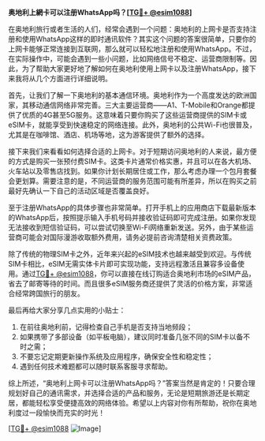**奥地利上網卡可以注册WhatsApp吗？[[TG💪+ @esim1088](https://t.me/s/esim1088)]**

在奥地利旅行或者生活的人们，经常会遇到一个问题：奥地利的上网卡是否支持注册和使用WhatsApp这样的即时通讯软件？其实这个问题的答案很简单，只要你的上网卡能够正常连接到互联网，那么就可以轻松地注册和使用WhatsApp。不过，在实际操作中，可能会遇到一些小问题，比如网络信号不稳定、运营商限制等。因此，为了帮助大家更好地了解如何在奥地利使用上网卡以及注册WhatsApp，接下来我将从几个方面进行详细说明。

首先，让我们了解一下奥地利的基本通信环境。奥地利作为一个高度发达的欧洲国家，其移动通信网络非常完善。三大主要运营商——A1、T-Mobile和Orange都提供了优质的4G甚至5G服务。这意味着只要你购买了这些运营商提供的SIM卡或eSIM卡，就能享受到快速稳定的网络连接。此外，奥地利的公共Wi-Fi也很普及，尤其是在咖啡馆、酒店、机场等地，这为游客提供了额外的选择。

接下来我们来看看如何选择合适的上网卡。对于短期访问奥地利的人来说，最方便的方式是购买一张预付费SIM卡。这类卡片通常价格实惠，并且可以在各大机场、火车站以及零售店找到。如果你计划长期居住或工作，那么考虑办理一个包月套餐会更划算。需要注意的是，不同运营商的服务范围可能有所差异，所以在购买之前最好先确认一下自己的活动区域是否覆盖良好。

至于注册WhatsApp的具体步骤也非常简单。打开手机上的应用商店下载最新版本的WhatsApp后，按照提示输入手机号码并接收验证码即可完成注册。如果你发现无法接收到短信验证码，可以尝试切换至Wi-Fi网络重新发送。另外，由于某些运营商可能会对国际漫游收取额外费用，请务必提前咨询清楚相关资费政策。

除了传统的物理SIM卡之外，近年来兴起的eSIM技术也越来越受到欢迎。与传统SIM卡相比，eSIM无需实体卡片即可实现功能，支持远程激活且兼容多设备使用。通过[TG💪+ @esim1088](https://t.me/s/esim1088)，你可以直接在线订购适合奥地利市场的eSIM产品，省去了邮寄等待的时间。而且很多eSIM服务商还提供了灵活的价格方案，非常适合经常跨国旅行的朋友。

最后再给大家分享几点实用的小贴士：
1. 在前往奥地利前，记得检查自己手机是否支持当地频段；
2. 如果携带了多部设备（如平板电脑），建议同时准备几张不同的SIM卡以备不时之需；
3. 不要忘记定期更新操作系统及应用程序，确保安全性和稳定性；
4. 遇到任何技术难题都可以随时联系客服寻求帮助。

综上所述，“奥地利上网卡可以注册WhatsApp吗？”答案当然是肯定的！只要合理规划好自己的通讯需求，并选择合适的产品和服务，无论是短期旅游还是长期定居，都能轻松享受便捷高效的网络体验。希望以上内容对你有所帮助，祝你在奥地利度过一段愉快而充实的时光！

[[TG💪+ @esim1088](https://t.me/s/esim1088) ![Image](https://i.postimg.cc/4NQfJmqS/Snipaste-2025-05-13-00-14-12.png)]